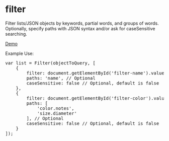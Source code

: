 # filter
Filter lists/JSON objects by keywords, partial words, and groups of words.
Optionally, specify paths with JSON syntax and/or ask for caseSensitive searching.

<p><a href="http://codepen.io/clearwavedesigns/pen/emwBmW" target="_blank">Demo</a></p>
<p>Example Use:</p>
<pre>
var list = Filter(objectToQuery, [
	{
		filter: document.getElementById('filter-name').value,
		paths: 'name', // Optional
		caseSensitive: false // Optional, default is false
	},
	{
		filter: document.getElementById('filter-color').value,
		paths: [
			'color.notes',
			'size.diameter'
		], // Optional
		caseSensitive: false // Optional, default is false
	}
]);
</pre>
